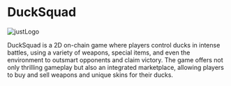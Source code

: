 # DuckSquad
![justLogo](https://github.com/user-attachments/assets/dc807d35-12ca-48bb-a390-ed4a53a9b4a2)
 
DuckSquad is a 2D on-chain game where players control ducks in intense battles, using a variety of weapons, special items, and even the environment to outsmart opponents and claim victory. The game offers not only thrilling gameplay but also an integrated marketplace, allowing players to buy and sell weapons and unique skins for their ducks.
